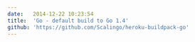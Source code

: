 ```yaml
---
date:	2014-12-22 10:23:54
title:	'Go - default build to Go 1.4'
github: 'https://github.com/Scalingo/heroku-buildpack-go'
---
```


